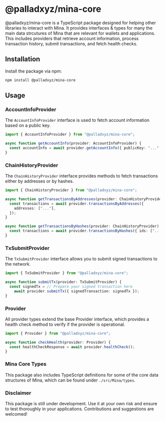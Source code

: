 # @palladxyz/mina-core

@palladxyz/mina-core is a TypeScript package designed for helping other libraries to interact with Mina. It provides interfaces & types for many the main data strcutures of Mina that are relevant for wallets and applications. This includes providers that retrieve account information, process transaction history, submit transactions, and fetch health checks.

## Installation

Install the package via npm:

```bash
npm install @palladxyz/mina-core
```

## Usage

### AccountInfoProvider

The `AccountInfoProvider` interface is used to fetch account information based on a public key.

```ts
import { AccountInfoProvider } from "@palladxyz/mina-core";

async function getAccountInfo(provider: AccountInfoProvider) {
  const accountInfo = await provider.getAccountInfo({ publicKey: "..." });
}
```

### ChainHistoryProvider

The `ChainHistoryProvider` interface provides methods to fetch transactions either by addresses or by hashes.

```ts
import { ChainHistoryProvider } from "@palladxyz/mina-core";

async function getTransactionsByAddresses(provider: ChainHistoryProvider) {
  const transactions = await provider.transactionsByAddresses({
    addresses: ["..."],
  });
}

async function getTransactionsByHashes(provider: ChainHistoryProvider) {
  const transactions = await provider.transactionsByHashes({ ids: ["..."] });
}
```

### TxSubmitProvider

The `TxSubmitProvider` interface allows you to submit signed transactions to the network.

```ts
import { TxSubmitProvider } from "@palladxyz/mina-core";

async function submitTx(provider: TxSubmitProvider) {
  const signedTx = // Prepare your signed transaction here
    await provider.submitTx({ signedTransaction: signedTx });
}
```

### Provider

All provider types extend the base Provider interface, which provides a health check method to verify if the provider is operational.

```ts
import { Provider } from "@palladxyz/mina-core";

async function checkHealth(provider: Provider) {
  const healthCheckResponse = await provider.healthCheck();
}
```

### Mina Core Types

This package also includes TypeScript definitions for some of the core data structures of Mina, which can be found under `./src/Mina/types`.

### Disclaimer

This package is still under development. Use it at your own risk and ensure to test thoroughly in your applications. Contributions and suggestions are welcomed!
